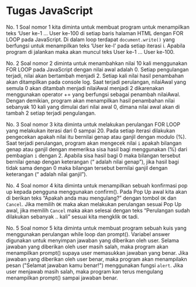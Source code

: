 
# Tugas JavaScript

No. 1
Soal nomor 1 kita diminta untuk membuat program untuk menampilkan teks ‘User ke-1 … User ke-100 di setiap baris halaman HTML dengan FOR LOOP pada JavaScript. Di dalam loop terdapat `document.write()` yang berfungsi untuk menampilkan teks ‘User ke-I’ pada setiap iterasi i. Apabila program di jalankan maka akan muncul teks User ke-1 … User ke-100.

No. 2
Soal nomor 2 diminta untuk menambahkan nilai 10 kali menggunakan FOR LOOP pada JavaScript dengan nilai awal adalah 0. Setiap pengulangan terjadi, nilai akan bertambah menjadi 2. Setiap kali nilai hasil penambahan akan ditampilkan pada console log. 
Saat terjadi perulangan, nilaiAwal yang semula 0 akan ditambah menjadi nilaiAwal menjadi 2 dikarenakan menggunakan operator += yang berfungsi sebagai penambah nilaiAwal.
Dengan demikian, program akan menampilkan hasil penambahan nilai sebanyak 10 kali yang dimulai dari nilai awal 0, dimana nilai awal akan di tambah 2 setiap terjadi pengulangan. 

No. 3
Soal nomor 3 kita diminta untuk melakukan perulangan FOR LOOP yang melakukan iterasi dari 0 sampai 20. Pada setiap iterasi dilakukan pengecekan apakah nilai itu bernilai genap atau ganjil dengan modulo (%).
Saat terjadi perulangan, program akan mengecek nilai `i` apakah bilangan genap atau ganjil dengan memeriksa sisa hasil bagi menggunakan (%) dari pembagian `i` dengan 2. Apabila sisa hasil bagi 0 maka bilangan tersebut bernilai genap dengan keterangan (“ adalah nilai genap”), jika hasil bagi tidak sama dengan 0 maka bilangan tersebut bernilai ganjil dengan keterangan (“ adalah nilai ganjil”).

No. 4
Soal nomor 4 kita diminta untuk menampilkan sebuah konfirmasi pop up kepada pengguna menggunakan confirm(). Pada Pop Up awal kita akan di berikan teks “Apakah anda mau mengulang?” dengan tombol `OK` dan `Cancel`. Jika memilih `OK` maka akan melakukan perulangan sesuai Pop Up awal, jika memilih `Cancel` maka akan selesai dengan teks “Perulangan sudah dilakukan sebanyak .. kali” sesuai kita mengklik `OK` tadi.

No. 5
Soal nomor 5 kita diminta untuk membuat program sebuah kuis yang menggunakan perulangan while loop dan prompt(). Variabel answer digunakan untuk menyimpan jawaban yang diberikan oleh user. Selama jawaban yang diberikan oleh user masih salah, maka program akan menampilkan prompt() supaya user memasukkan jawaban yang benar.
Jika jawaban yang diberikan oleh user benar, maka program akan menampilakn pesan ("Selamat jawaban kamu benar!") menggunakan fungsi `alert`. Jika user menjawab masih salah, maka program kan terus mengulang menampilkan prompt() sampai jawaban benar.

